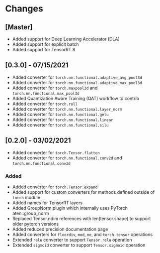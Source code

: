 # Changes

## [Master]

- Added support for Deep Learning Accelerator (DLA)
- Added support for explicit batch
- Added support for TensorRT 8

## [0.3.0] - 07/15/2021

- Added converter for ``torch.nn.functional.adaptive_avg_pool3d``
- Added converter for ``torch.nn.functional.adaptive_max_pool3d``
- Added converter for ``torch.maxpool3d`` and ``torch.nn.functional.max_pool3d``
- Added Quantization Aware Training (QAT) workflow to contrib
- Added converter for ``torch.roll``
- Added converter for ``torch.nn.functional.layer_norm``
- Added converter for ``torch.nn.functional.gelu``
- Added converter for ``torch.nn.functional.linear``
- Added converter for ``torch.nn.functional.silu``

## [0.2.0] - 03/02/2021

- Added converter for ``torch.Tensor.flatten``
- Added converter for ``torch.nn.functional.conv2d`` and ``torch.nn.functional.conv3d``

### Added 

- Added converter for ``torch.Tensor.expand``
- Added support for custom converters for methods defined outside of ``torch`` module
- Added names for TensorRT layers
- Added GroupNorm plugin which internally uses PyTorch aten::group_norm
- Replaced Tensor.ndim references with len(tensor.shape) to support older pytorch versions
- Added reduced precision documentation page
- Added converters for ``floordiv``, ``mod``, ``ne``, and ``torch.tensor`` operations
- Extended ``relu`` converter to support ``Tensor.relu`` operation
- Extended ``sigmoid`` converter to support ``Tensor.sigmoid`` operation
